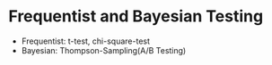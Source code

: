 # Frequentist and Bayesian Testing
 - Frequentist: t-test, chi-square-test
 - Bayesian: Thompson-Sampling(A/B Testing)
